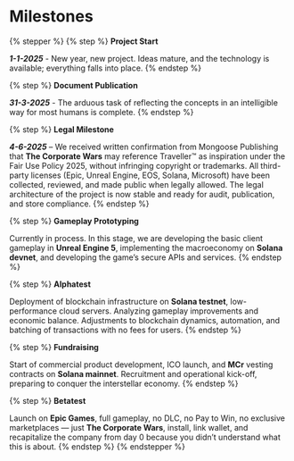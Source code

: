 # Milestones

{% stepper %}
{% step %}
**Project Start**

_**1-1-2025**_ - New year, new project. Ideas mature, and the technology is available; everything falls into place.
{% endstep %}

{% step %}
**Document Publication**

_**31-3-2025**_ - The arduous task of reflecting the concepts in an intelligible way for most humans is complete.
{% endstep %}

{% step %}
**Legal Milestone**

_**4-6-2025**_ – We received written confirmation from Mongoose Publishing that **The Corporate Wars** may reference Traveller™ as inspiration under the Fair Use Policy 2025, without infringing copyright or trademarks. All third-party licenses (Epic, Unreal Engine, EOS, Solana, Microsoft) have been collected, reviewed, and made public when legally allowed. The legal architecture of the project is now stable and ready for audit, publication, and store compliance.
{% endstep %}

{% step %}
**Gameplay Prototyping**

Currently in process. In this stage, we are developing the basic client gameplay in **Unreal Engine 5**, implementing the macroeconomy on **Solana devnet**, and developing the game’s secure APIs and services.
{% endstep %}

{% step %}
**Alphatest**

Deployment of blockchain infrastructure on **Solana testnet**, low-performance cloud servers. Analyzing gameplay improvements and economic balance. Adjustments to blockchain dynamics, automation, and batching of transactions with no fees for users.
{% endstep %}

{% step %}
**Fundraising**

Start of commercial product development, ICO launch, and **MCr** vesting contracts on **Solana mainnet**. Recruitment and operational kick-off, preparing to conquer the interstellar economy.
{% endstep %}

{% step %}
**Betatest**

Launch on **Epic Games**, full gameplay, no DLC, no Pay to Win, no exclusive marketplaces — just **The Corporate Wars**, install, link wallet, and recapitalize the company from day 0 because you didn’t understand what this is about.
{% endstep %}
{% endstepper %}

